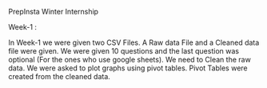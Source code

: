 PrepInsta Winter Internship



Week-1 :

In Week-1 we were given two CSV Files. 
A Raw data File and a Cleaned data file were given.
We were given 10 questions and the last question was optional (For the ones who use google sheets).
We need to Clean the raw data.
We were asked to plot graphs using pivot tables. Pivot Tables were created from the cleaned data.

